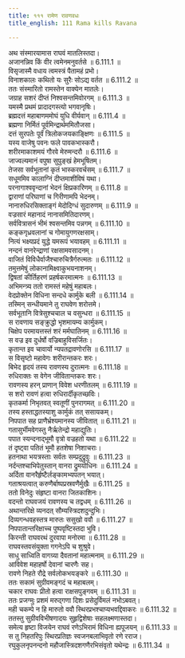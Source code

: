 ```yaml
---
title: १११ रामेण रावणवधः
title_english: 111 Rama kills Ravana

---
```




अथ संस्मारयामास राघवं मातलिस्तदा।  
अजानन्निव किं वीर त्वमेनमनुवर्तसे ॥ 6.111.1 ॥   
विसृजास्मै वधाय त्वमस्त्रं पैतामहं प्रभो।  
विनाशकालः कथितो यः सुरैः सोऽद्य वर्तत ॥ 6.111.2 ॥   
ततः संस्मारितो रामस्तेन वाक्येन मातलेः।  
जग्राह सशरं दीप्तं निश्वसन्तमिवोरगम् ॥ 6.111.3 ॥   
यमस्मै प्रथमं प्रादादगस्त्यो भगवानृषिः।  
ब्रह्मदत्तं महाबाणममोघं युधि वीर्यवान् ॥ 6.111.4 ॥   
ब्रह्मणा निर्मितं पूर्वमिन्द्रार्थममितौजसा।  
दत्तं सुरपतेः पूर्वं त्रिलोकजयकाङ्क्षिणः ॥ 6.111.5 ॥   
यस्य वाजेषु पवनः फले पावकभास्करौ।  
शरीरमाकाशमयं गौरवे मेरुमन्दरौ ॥ 6.111.6 ॥   
जाज्वल्यमानं वपुषा सुपुङ्खं हेमभूषितम्।  
तेजसा सर्वभूतानां कृतं भास्करवर्चसम् ॥ 6.111.7 ॥   
सधूममिव कालाग्निं दीप्तमाशीविषं यथा।  
परनागाश्ववृन्दानां भेदनं क्षिप्रकारिणम् ॥ 6.111.8 ॥   
द्वाराणां परिघाणां च गिरीणामपि भेदनम्।  
नानारुधिरसिक्ताङ्गं मेदोदिग्धं सुदारुणम् ॥ 6.111.9 ॥   
वज्रसारं महानादं नानासमितिदारणम्।  
सर्ववित्रासनं भीमं श्वसन्तमिव पन्नगम् ॥ 6.111.10 ॥   
कङ्कगृध्रवलानां च गोमायुगणरक्षसाम्।  
नित्यं भक्ष्यप्रदं युद्धे यमरूपं भयावहम् ॥ 6.111.11 ॥   
नन्दनं वानरेन्द्राणां रक्षसामवसादनम्।  
वाजितं विविधैर्वाजैश्चारुचित्रैर्गरुत्मतः ॥ 6.111.12 ॥   
तमुत्तमेषुं लोकानामिक्ष्वाकुभयनाशनम्।  
द्विषतां कीर्तिहरणं प्रहर्षकरमात्मनः ॥ 6.111.13 ॥   
अभिमन्त्र्य ततो रामस्तं महेषुं महाबलः।  
वेदप्रोक्तेन विधिना सन्दधे कार्मुके बली ॥ 6.111.14 ॥   
तस्मिन् सन्धीयमाने तु राघवेण शरोत्तमे।  
सर्वभूतानि वित्रेसुश्चचाल च वसुन्धरा ॥ 6.111.15 ॥   
स रावणाय सङ्क्रुद्धो भृशमायम्य कार्मुकम्।  
चिक्षेप परमायत्तस्तं शरं मर्मघातिनम् ॥ 6.111.16 ॥   
स वज्र इव दुर्धर्षो वज्रिबाहुविसर्जितः।  
कृतान्त इव चावार्यो न्यपतद्रावणोरसि ॥ 6.111.17 ॥   
स विसृष्टो महावेगः शरीरान्तकरः शरः।  
बिभेद हृदयं तस्य रावणस्य दुरात्मनः ॥ 6.111.18 ॥   
रुधिराक्तः स वेगेन जीवितान्तकरः शरः।  
रावणस्य हरन् प्राणान् विवेश धरणीतलम् ॥ 6.111.19 ॥   
स शरो रावणं हत्वा रुधिरार्दीकृतच्छविः।  
कृतकर्मा निभृतवत् स्वतूणीं पुनरागमत् ॥ 6.111.20 ॥   
तस्य हस्ताद्धतस्याशु कार्मुकं तत् ससायकम्।  
निपपात सह प्राणैर्भ्रश्यमानस्य जीवितात् ॥ 6.111.21 ॥   
गतासुर्भीमवेगस्तु नैर्ऋतेन्द्रो महाद्युतिः।  
पपात स्यन्दनाद्भूमौ वृत्रो वज्रहतो यथा ॥ 6.111.22 ॥   
तं दृष्ट्वा पतितं भूमौ हतशेषा निशाचराः।  
हतनाथा भयत्रस्ताः सर्वतः सम्प्रदुद्रुवुः ॥ 6.111.23 ॥   
नर्दन्तश्चाभिपेतुस्तान् वानरा द्रुमयोधिनः ॥ 6.111.24 ॥   
अर्दिता वानरैर्हृष्टैर्लङ्कामभ्यपतन् भयात्।  
गताश्रयत्वात् करुणैर्बाष्पप्रस्रवणैर्मुखैः ॥ 6.111.25 ॥   
ततो विनेदुः संहृष्टा वानरा जितकाशिनः।  
वदन्तो राघवजयं रावणस्य च तद्वधम् ॥ 6.111.26 ॥   
अथान्तरिक्षे व्यनदत् सौम्यस्त्रिदशदुन्दुभिः।  
दिव्यगन्धवहस्तत्र मारुतः ससुखो ववौ ॥ 6.111.27 ॥   
निपपातान्तरिक्षाच्च पुष्पवृष्टिस्तदा भुवि।  
किरन्ती राघवरथं दुरवापा मनोरमा ॥ 6.111.28 ॥   
राघवस्तवसंयुक्ता गगनेऽपि च शुश्रुवे।  
साधु साध्विति वागग्र्या दैवतानां महात्मनाम् ॥ 6.111.29 ॥   
आविवेश महाहर्षो देवानां चारणैः सह।  
रावणे निहते रौद्रे सर्वलोकभयङ्करे ॥ 6.111.30 ॥   
ततः सकामं सुग्रीवमङ्गदं च महाबलम्।  
चकार राघवः प्रीतो हत्वा राक्षसपुङ्गवम् ॥ 6.111.31 ॥   
ततः प्रजग्मुः प्रशमं मरुद्गणा दिशः प्रसेदुर्विमलं नभोऽबवत्।  
मही चकम्पे न हि मारुतो ववौ स्थिरप्रभश्चाप्यभवद्दिवाकरः ॥ 6.111.32 ॥   
ततस्तु सुग्रीवविभीषणादयः सुहृद्विशेषाः सहलक्ष्मणास्तदा।  
समेत्य हृष्टा विजयेन राघवं रणेऽभिरामं विधिना ह्यपूजयन् ॥ 6.111.33 ॥   
स तु निहतरिपुः स्थिरप्रतिज्ञः स्वजनबलाभिवृतो रणे रराज।  
रघुकुलनृपनन्दनो महौजास्त्रिदशगणैरभिसंवृतो यथेन्द्रः ॥ 6.111.34 ॥   